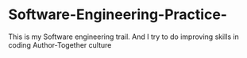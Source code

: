 # Software-Engineering-Practice-
This is my Software engineering trail.
And I try to do improving skills in coding 
Author-Together culture
